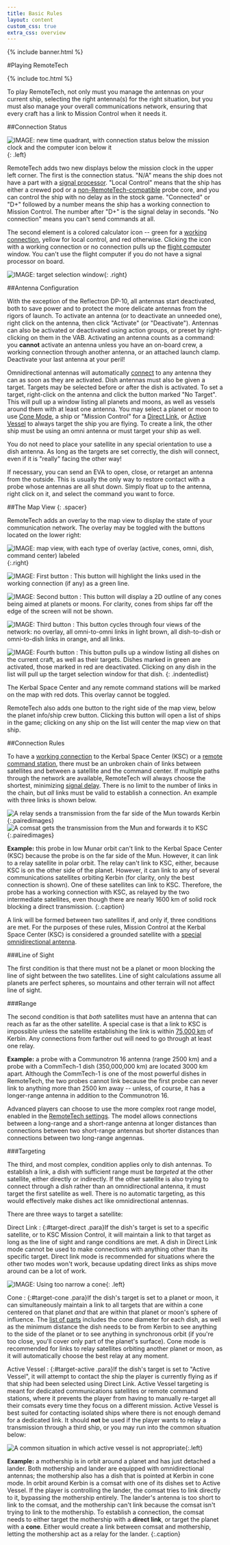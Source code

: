 ```yaml
---
title: Basic Rules
layout: content
custom_css: true
extra_css: overview
---
```


{% include banner.html %}

#Playing RemoteTech

{% include toc.html %}

To play RemoteTech, not only must you manage the antennas on your current ship, selecting the right antenna(s) for the right situation, but you must also manage your overall communications network, ensuring that every craft has a link to Mission Control when it needs it.

##Connection Status

![IMAGE: new time quadrant, with connection status below the mission clock and the computer icon below it](compicon.png){: .left}

RemoteTech adds two new displays below the mission clock in the upper left corner. The first is the connection status. "N/A" means the ship does not have a part with a [signal processor](../../#signal-processors). "Local Control" means that the ship has either a crewed pod or a [non-RemoteTech-compatible](../../modders/modules/) probe core, and you can control the ship with no delay as in the stock game. "Connected" or "D+" followed by a number means the ship has a working connection to Mission Control. The number after "D+" is the signal delay in seconds. "No connection" means you can't send commands at all.

The second element is a colored calculator icon -- green for a [working connection](../../#connections), yellow for local control, and red otherwise. Clicking the icon with a working connection or no connection pulls up the [flight computer](../comp/) window. You can't use the flight computer if you do not have a signal processor on board.

![IMAGE: target selection window](targetselector.png){: .right}

##Antenna Configuration

With the exception of the Reflectron DP-10, all antennas start deactivated, both to save power and to protect the more delicate antennas from the rigors of launch. To activate an antenna (or to deactivate an unneeded one), right click on the antenna, then click "Activate" (or "Deactivate"). Antennas can also be activated or deactivated using action groups, or preset by right-clicking on them in the VAB. Activating an antenna counts as a command: you **cannot** activate an antenna unless you have an on-board crew, a working connection through another antenna, or an attached launch clamp. Deactivate your last antenna at your peril!

Omnidirectional antennas will automatically [connect](#connection-rules) to any antenna they can as soon as they are activated. Dish antennas must also be given a target. Targets may be selected before or after the dish is activated. To set a target, right-click on the antenna and click the button marked "No Target". This will pull up a window listing all planets and moons, as well as vessels around them with at least one antenna. You may select a planet or moon to use [Cone Mode](#target-cone), a ship or "Mission Control" for a [Direct Link](#target-direct), or [Active Vessel](#target-active) to always target the ship you are flying. To create a link, the other ship must be using an omni antenna or must target your ship as well.

You do not need to place your satellite in any special orientation to use a dish antenna. As long as the targets are set correctly, the dish will connect, even if it is "really" facing the other way!

If necessary, you can send an EVA to open, close, or retarget an antenna from the outside. This is usually the only way to restore contact with a probe whose antennas are all shut down. Simply float up to the antenna, right click on it, and select the command you want to force.

##The Map View
{: .spacer}

RemoteTech adds an overlay to the map view to display the state of your communication network. The overlay may be toggled with the buttons located on the lower right: 

![IMAGE: map view, with each type of overlay (active, cones, omni, dish, command center) labeled](rtmapview.png){:.right}

![IMAGE: First button](https://raw.githubusercontent.com/RemoteTechnologiesGroup/RemoteTech/master/src/RemoteTech/Resources/texPath.png)
:   This button will highlight the links used in the working connection (if any) as a green line.

![IMAGE: Second button](https://raw.githubusercontent.com/RemoteTechnologiesGroup/RemoteTech/master/src/RemoteTech/Resources/texCone.png)
:   This button will display a 2D outline of any cones being aimed at planets or moons. For clarity, cones from ships far off the edge of the screen will not be shown.

![IMAGE: Third button](https://raw.githubusercontent.com/RemoteTechnologiesGroup/RemoteTech/master/src/RemoteTech/Resources/texOmniDish.png)
:   This button cycles through four views of the network: no overlay, all omni-to-omni links in light brown, all dish-to-dish or omni-to-dish links in orange, and all links.

![IMAGE: Fourth button](https://raw.githubusercontent.com/RemoteTechnologiesGroup/RemoteTech/master/src/RemoteTech/Resources/texButtonGreen.png)
:   This button pulls up a window listing all dishes on the current craft, as well as their targets. Dishes marked in green are activated, those marked in red are deactivated. Clicking on any dish in the list will pull up the target selection window for that dish.
{: .indentedlist}

The Kerbal Space Center and any remote command stations will be marked on the map with red dots. This overlay cannot be toggled.

RemoteTech also adds one button to the right side of the map view, below the planet info/ship crew button. Clicking this button will open a list of ships in the game; clicking on any ship on the list will center the map view on that ship.

##Connection Rules

To have a [working connection](../../#connections) to the Kerbal Space Center (KSC) or a [remote command station](../../#command-stations), there must be an unbroken chain of links between satellites and between a satellite and the command center. If multiple paths through the network are available, RemoteTech will always choose the shortest, minimizing [signal delay](../comp/#signal-delay). There is no limit to the number of links in the chain, but *all* links must be valid to establish a connection. An example with three links is shown below.

![A relay sends a transmission from the far side of the Mun towards Kerbin](connectiondemo1.jpg "Mun polar relay"){:.pairedimages} 
![A comsat gets the transmission from the Mun and forwards it to KSC](connectiondemo2.jpg "Kerbin comsat"){:.pairedimages}

**Example:** this probe in low Munar orbit can't link to the Kerbal Space Center (KSC) because the probe is on the far side of the Mun. However, it can link to a relay satellite in polar orbit. The relay can't link to KSC, either, because KSC is on the other side of the planet. However, it can link to any of several communications satellites orbiting Kerbin (for clarity, only the best connection is shown). One of these satellites can link to KSC. Therefore, the probe has a working connection with KSC, as relayed by the two intermediate satellites, even though there are nearly 1600 km of solid rock blocking a direct transmission.
{:.caption}

A link will be formed between two satellites if, and only if, three conditions are met. For the purposes of these rules, Mission Control at the Kerbal Space Center (KSC) is considered a grounded satellite with a [special omnidirectional antenna](../parts/#omnidirectional-antennas).

###Line of Sight

The first condition is that there must not be a planet or moon blocking the line of sight between the two satellites. Line of sight calculations assume all planets are perfect spheres, so mountains and other terrain will not affect line of sight.

###Range

The second condition is that *both* satellites must have an antenna that can reach as far as the other satellite. A special case is that a link to KSC is impossible unless the satellite establishing the link is within [75,000 km](../parts/#omnidirectional-antennas) of Kerbin. Any connections from farther out will need to go through at least one relay.

**Example:** a probe with a Communotron 16 antenna (range 2500 km) and a probe with a CommTech-1 dish (350,000,000 km) are located 3000 km apart. Although the CommTech-1 is one of the most powerful dishes in RemoteTech, the two probes cannot link because the first probe can never link to anything more than 2500 km away -- unless, of course, it has a longer-range antenna in addition to the Communotron 16.

Advanced players can choose to use the more complex root range model, enabled in the [RemoteTech settings](../../modders/settings/#alternative-rules). The model allows connections between a long-range and a short-range antenna at longer distances than connections between two short-range antennas but shorter distances than connections between two long-range angennas.

###Targeting

The third, and most complex, condition applies only to dish antennas. To establish a link, a dish with sufficient range must be *targeted* at the other satellite, either directly or indirectly. If the other satellite is also trying to connect through a dish rather than an omnidirectional antenna, it must target the first satellite as well. There is no automatic targeting, as this would effectively make dishes act like omnidirectional antennas.

There are three ways to target a satellite:

Direct Link
:   {:#target-direct .para}If the dish's target is set to a specific satellite, or to KSC Mission Control, it will maintain a link to that target as long as the line of sight and range conditions are met. A dish in Direct Link mode cannot be used to make connections with anything other than its specific target. Direct link mode is recommended for situations where the other two modes won't work, because updating direct links as ships move around can be a lot of work.

![IMAGE: Using too narrow a cone](conetooclose.png){: .left}
 
Cone
:   {:#target-cone .para}If the dish's target is set to a planet or moon, it can simultaneously maintain a link to all targets that are within a cone centered on that planet *and* that are within that planet or moon's sphere of influence. The [list of parts](../parts/#dish-antennas) includes the cone diameter for each dish, as well as the minimum distance the dish needs to be from Kerbin to see anything to the side of the planet or to see anything in synchronous orbit (if you're too close, you'll cover only part of the planet's surface). Cone mode is recommended for links to relay satellites orbiting another planet or moon, as it will automatically choose the best relay at any moment. 

Active Vessel
:   {:#target-active .para}If the dish's target is set to "Active Vessel", it will attempt to contact the ship the player is currently flying as if that ship had been selected using Direct Link. Active Vessel targeting is meant for dedicated communications satellites or remote command stations, where it prevents the player from having to manually re-target all their comsats every time they focus on a different mission. Active Vessel is best suited for contacting isolated ships where there is not enough demand for a dedicated link. It should **not** be used if the player wants to relay a transmission through a third ship, or you may run into the common situation below:

![A common situation in which active vessel is not appropriate](activerelaybug.png){:.left}

**Example:** a mothership is in orbit around a planet and has just detached a lander. Both mothership and lander are equipped with omnidirectional antennas; the mothership also has a dish that is pointed at Kerbin in cone mode. In orbit around Kerbin is a comsat with one of its dishes set to Active Vessel. If the player is controlling the lander, the comsat tries to link directly to it, bypassing the mothership entirely. The lander's antenna is too short to link to the comsat, and the mothership can't link because the comsat isn't trying to link to the mothership. To establish a connection, the comsat needs to either target the mothership with a **direct link**, or target the planet with a **cone**. Either would create a link between comsat and mothership, letting the mothership act as a relay for the lander.
{:.caption}

